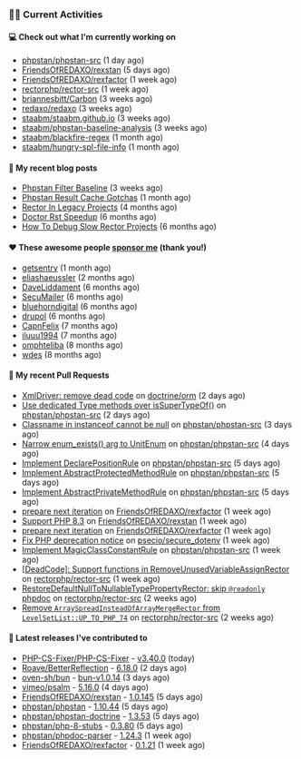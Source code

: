 ### 👨‍💻 Current Activities


#### 💻 Check out what I'm currently working on

- [phpstan/phpstan-src](https://github.com/phpstan/phpstan-src) (1 day ago)
- [FriendsOfREDAXO/rexstan](https://github.com/FriendsOfREDAXO/rexstan) (5 days ago)
- [FriendsOfREDAXO/rexfactor](https://github.com/FriendsOfREDAXO/rexfactor) (1 week ago)
- [rectorphp/rector-src](https://github.com/rectorphp/rector-src) (1 week ago)
- [briannesbitt/Carbon](https://github.com/briannesbitt/Carbon) (3 weeks ago)
- [redaxo/redaxo](https://github.com/redaxo/redaxo) (3 weeks ago)
- [staabm/staabm.github.io](https://github.com/staabm/staabm.github.io) (3 weeks ago)
- [staabm/phpstan-baseline-analysis](https://github.com/staabm/phpstan-baseline-analysis) (3 weeks ago)
- [staabm/blackfire-regex](https://github.com/staabm/blackfire-regex) (1 month ago)
- [staabm/hungry-spl-file-info](https://github.com/staabm/hungry-spl-file-info) (1 month ago)


#### 📜 My recent blog posts

- [Phpstan Filter Baseline](https://staabm.github.io/2023/10/30/phpstan-filter-baseline.html) (3 weeks ago)
- [Phpstan Result Cache Gotchas](https://staabm.github.io/2023/10/21/phpstan-result-cache-gotchas.html) (1 month ago)
- [Rector In Legacy Projects](https://staabm.github.io/2023/07/23/rector-in-legacy-projects.html) (4 months ago)
- [Doctor Rst Speedup](https://staabm.github.io/2023/05/18/doctor-rst-speedup.html) (6 months ago)
- [How To Debug Slow Rector Projects](https://staabm.github.io/2023/05/10/how-to-debug-slow-rector-projects.html) (6 months ago)


#### ❤️ These awesome people [sponsor me](https://github.com/sponsors/staabm) (thank you!)

- [getsentry](https://github.com/getsentry) (1 month ago)
- [eliashaeussler](https://github.com/eliashaeussler) (2 months ago)
- [DaveLiddament](https://github.com/DaveLiddament) (6 months ago)
- [SecuMailer](https://github.com/SecuMailer) (6 months ago)
- [bluehorndigital](https://github.com/bluehorndigital) (6 months ago)
- [drupol](https://github.com/drupol) (6 months ago)
- [CapnFelix](https://github.com/CapnFelix) (7 months ago)
- [iluuu1994](https://github.com/iluuu1994) (7 months ago)
- [omphteliba](https://github.com/omphteliba) (8 months ago)
- [wdes](https://github.com/wdes) (8 months ago)


#### 🔨 My recent Pull Requests

- [XmlDriver: remove dead code](https://github.com/doctrine/orm/pull/11085) on [doctrine/orm](https://github.com/doctrine/orm) (2 days ago)
- [Use dedicated Type methods over isSuperTypeOf()](https://github.com/phpstan/phpstan-src/pull/2772) on [phpstan/phpstan-src](https://github.com/phpstan/phpstan-src) (2 days ago)
- [Classname in instanceof cannot be null](https://github.com/phpstan/phpstan-src/pull/2769) on [phpstan/phpstan-src](https://github.com/phpstan/phpstan-src) (3 days ago)
- [Narrow enum_exists() arg to UnitEnum](https://github.com/phpstan/phpstan-src/pull/2764) on [phpstan/phpstan-src](https://github.com/phpstan/phpstan-src) (4 days ago)
- [Implement DeclarePositionRule](https://github.com/phpstan/phpstan-src/pull/2759) on [phpstan/phpstan-src](https://github.com/phpstan/phpstan-src) (5 days ago)
- [Implement AbstractProtectedMethodRule](https://github.com/phpstan/phpstan-src/pull/2758) on [phpstan/phpstan-src](https://github.com/phpstan/phpstan-src) (5 days ago)
- [Implement AbstractPrivateMethodRule](https://github.com/phpstan/phpstan-src/pull/2756) on [phpstan/phpstan-src](https://github.com/phpstan/phpstan-src) (5 days ago)
- [prepare next iteration](https://github.com/FriendsOfREDAXO/rexfactor/pull/145) on [FriendsOfREDAXO/rexfactor](https://github.com/FriendsOfREDAXO/rexfactor) (1 week ago)
- [Support PHP 8.3](https://github.com/FriendsOfREDAXO/rexstan/pull/622) on [FriendsOfREDAXO/rexstan](https://github.com/FriendsOfREDAXO/rexstan) (1 week ago)
- [prepare next iteration](https://github.com/FriendsOfREDAXO/rexfactor/pull/143) on [FriendsOfREDAXO/rexfactor](https://github.com/FriendsOfREDAXO/rexfactor) (1 week ago)
- [Fix PHP deprecation notice](https://github.com/psecio/secure_dotenv/pull/28) on [psecio/secure_dotenv](https://github.com/psecio/secure_dotenv) (1 week ago)
- [Implement MagicClassConstantRule](https://github.com/phpstan/phpstan-src/pull/2741) on [phpstan/phpstan-src](https://github.com/phpstan/phpstan-src) (1 week ago)
- [[DeadCode]: Support functions in RemoveUnusedVariableAssignRector](https://github.com/rectorphp/rector-src/pull/5249) on [rectorphp/rector-src](https://github.com/rectorphp/rector-src) (1 week ago)
- [RestoreDefaultNullToNullableTypePropertyRector: skip `@readonly` phpdoc](https://github.com/rectorphp/rector-src/pull/5233) on [rectorphp/rector-src](https://github.com/rectorphp/rector-src) (2 weeks ago)
- [Remove `ArraySpreadInsteadOfArrayMergeRector` from `LevelSetList::UP_TO_PHP_74`](https://github.com/rectorphp/rector-src/pull/5228) on [rectorphp/rector-src](https://github.com/rectorphp/rector-src) (2 weeks ago)


#### 🔭 Latest releases I've contributed to

- [PHP-CS-Fixer/PHP-CS-Fixer](https://github.com/PHP-CS-Fixer/PHP-CS-Fixer) - [v3.40.0](https://github.com/PHP-CS-Fixer/PHP-CS-Fixer/releases/tag/v3.40.0) (today)
- [Roave/BetterReflection](https://github.com/Roave/BetterReflection) - [6.18.0](https://github.com/Roave/BetterReflection/releases/tag/6.18.0) (2 days ago)
- [oven-sh/bun](https://github.com/oven-sh/bun) - [bun-v1.0.14](https://github.com/oven-sh/bun/releases/tag/bun-v1.0.14) (3 days ago)
- [vimeo/psalm](https://github.com/vimeo/psalm) - [5.16.0](https://github.com/vimeo/psalm/releases/tag/5.16.0) (4 days ago)
- [FriendsOfREDAXO/rexstan](https://github.com/FriendsOfREDAXO/rexstan) - [1.0.145](https://github.com/FriendsOfREDAXO/rexstan/releases/tag/1.0.145) (5 days ago)
- [phpstan/phpstan](https://github.com/phpstan/phpstan) - [1.10.44](https://github.com/phpstan/phpstan/releases/tag/1.10.44) (5 days ago)
- [phpstan/phpstan-doctrine](https://github.com/phpstan/phpstan-doctrine) - [1.3.53](https://github.com/phpstan/phpstan-doctrine/releases/tag/1.3.53) (5 days ago)
- [phpstan/php-8-stubs](https://github.com/phpstan/php-8-stubs) - [0.3.80](https://github.com/phpstan/php-8-stubs/releases/tag/0.3.80) (5 days ago)
- [phpstan/phpdoc-parser](https://github.com/phpstan/phpdoc-parser) - [1.24.3](https://github.com/phpstan/phpdoc-parser/releases/tag/1.24.3) (1 week ago)
- [FriendsOfREDAXO/rexfactor](https://github.com/FriendsOfREDAXO/rexfactor) - [0.1.21](https://github.com/FriendsOfREDAXO/rexfactor/releases/tag/0.1.21) (1 week ago)
